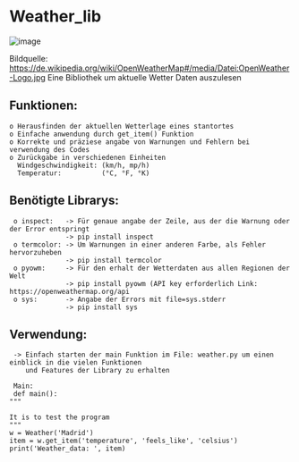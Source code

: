 # Weather_lib
![image](https://user-images.githubusercontent.com/87471423/127824947-1dca7def-fa95-4721-a362-bd008ab2ed69.png)

Bildquelle: https://de.wikipedia.org/wiki/OpenWeatherMap#/media/Datei:OpenWeather-Logo.jpg
Eine Bibliothek um aktuelle Wetter Daten auszulesen


## Funktionen:
    o Herausfinden der aktuellen Wetterlage eines stantortes
    o Einfache anwendung durch get_item() Funktion
    o Korrekte und präziese angabe von Warnungen und Fehlern bei verwendung des Codes
    o Zurückgabe in verschiedenen Einheiten 
      Windgeschwindigkeit: (km/h, mp/h)
      Temperatur:          (°C, °F, °K)
 
 ## Benötigte Librarys:
     o inspect:   -> Für genaue angabe der Zeile, aus der die Warnung oder der Error entspringt
                  -> pip install inspect
     o termcolor: -> Um Warnungen in einer anderen Farbe, als Fehler hervorzuheben
                  -> pip install termcolor
     o pyowm:     -> Für den erhalt der Wetterdaten aus allen Regionen der Welt
                  -> pip install pyowm (API key erforderlich Link: https://openweathermap.org/api
     o sys:       -> Angabe der Errors mit file=sys.stderr
                  -> pip install sys 
 
 ## Verwendung:
     -> Einfach starten der main Funktion im File: weather.py um einen einblick in die vielen Funktionen
        und Features der Library zu erhalten
     
     Main:
     def main():
    """

    It is to test the program
    """
    w = Weather('Madrid')
    item = w.get_item('temperature', 'feels_like', 'celsius')
    print('Weather_data: ', item)
 

